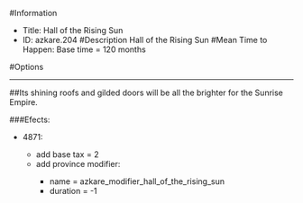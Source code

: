 #Information
 - Title: Hall of the Rising Sun
 - ID: azkare.204
#Description
Hall of the Rising Sun
#Mean Time to Happen:
Base time = 120 months

#Options

___
##Its shining roofs and gilded doors will be all the brighter for the Sunrise Empire.

###Efects:<ul><li>4871:</li><ul><li>add base tax = 2</li><li>add province modifier:</li><ul><li>name = azkare_modifier_hall_of_the_rising_sun</li><li>duration = -1</li></ul></ul></ul>
